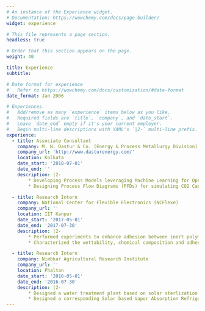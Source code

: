 ```yaml
---
# An instance of the Experience widget.
# Documentation: https://wowchemy.com/docs/page-builder/
widget: experience

# This file represents a page section.
headless: true

# Order that this section appears on the page.
weight: 40

title: Experience
subtitle:

# Date format for experience
#   Refer to https://wowchemy.com/docs/customization/#date-format
date_format: Jan 2006

# Experiences.
#   Add/remove as many `experience` items below as you like.
#   Required fields are `title`, `company`, and `date_start`.
#   Leave `date_end` empty if it's your current employer.
#   Begin multi-line descriptions with YAML's `|2-` multi-line prefix.
experience:
  - title: Associate Consultant
    company: M. N. Dastur & Co. (Energy & Process Metallurgy Division)
    company_url: 'http://www.dasturenergy.com/'
    location: Kolkata
    date_start: '2018-07-01'
    date_end: ''
    description: |2-
        * Developing Process Models leveraging Machine Learning for Operations Improvement at Integrated Steel Plants
        * Designing Process Flow Diagrams (PFDs) for simulating CO2 Capture systems aimed at Industrial Waste Gas Utilization

  - title: Research Intern
    company: National Center for Flexible Electronics (NCFlexe)
    company_url: ''
    location: IIT Kanpur
    date_start: '2017-05-01'
    date_end: '2017-07-30'
    description: |2-
        * Performed experiments to enhance adhesion between inert polymer surfaces and conducting inks comprising silver nanoparticles
        * Characterized the wettability, chemical composition and adhesion of the coated ink using Goniometer, FTIR and Scotch Tape

  - title: Research Intern
    company: Nimbkar Agricultural Research Institute
    company_url: ''
    location: Phaltan
    date_start: '2016-05-01'
    date_end: '2016-07-30'
    description: |2-
        * Designed a water treatment plant based on solar sterlization to support a 3000-member village
        * Designed a corresponding Solar based Vapor Absorption Refrigeration System calculating the efficiencies & load for the proposed plant
---
```

